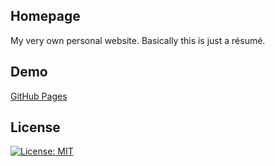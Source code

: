 ## Homepage
My very own personal website. Basically this is just a résumé.

## Demo
[GitHub Pages](https://alls77.github.io/homepage/)

## License
[![License: MIT](https://img.shields.io/badge/License-MIT-yellow.svg)](https://opensource.org/licenses/MIT)
